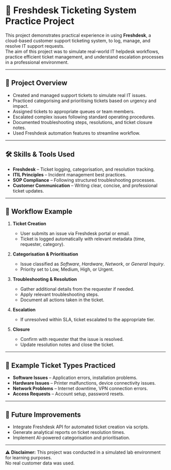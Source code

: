 # 🎫 Freshdesk Ticketing System Practice Project

This project demonstrates practical experience in using **Freshdesk**, a cloud-based customer support ticketing system, to log, manage, and resolve IT support requests.  
The aim of this project was to simulate real-world IT helpdesk workflows, practice efficient ticket management, and understand escalation processes in a professional environment.

---

## 🚀 Project Overview
- Created and managed support tickets to simulate real IT issues.
- Practiced categorising and prioritising tickets based on urgency and impact.
- Assigned tickets to appropriate queues or team members.
- Escalated complex issues following standard operating procedures.
- Documented troubleshooting steps, resolutions, and ticket closure notes.
- Used Freshdesk automation features to streamline workflow.

---

## 🛠 Skills & Tools Used
- **Freshdesk** – Ticket logging, categorisation, and resolution tracking.
- **ITIL Principles** – Incident management best practices.
- **SOP Compliance** – Following structured troubleshooting processes.
- **Customer Communication** – Writing clear, concise, and professional ticket updates.

---

## 📖 Workflow Example
1. **Ticket Creation**
   - User submits an issue via Freshdesk portal or email.
   - Ticket is logged automatically with relevant metadata (time, requester, category).

2. **Categorisation & Prioritisation**
   - Issue classified as *Software*, *Hardware*, *Network*, or *General Inquiry*.
   - Priority set to Low, Medium, High, or Urgent.

3. **Troubleshooting & Resolution**
   - Gather additional details from the requester if needed.
   - Apply relevant troubleshooting steps.
   - Document all actions taken in the ticket.

4. **Escalation**
   - If unresolved within SLA, ticket escalated to the appropriate tier.

5. **Closure**
   - Confirm with requester that the issue is resolved.
   - Update resolution notes and close the ticket.

---

## 🧠 Example Ticket Types Practiced
- **Software Issues** – Application errors, installation problems.
- **Hardware Issues** – Printer malfunctions, device connectivity issues.
- **Network Problems** – Internet downtime, VPN connection errors.
- **Access Requests** – Account setup, password resets.

---

## 📌 Future Improvements
- Integrate Freshdesk API for automated ticket creation via scripts.
- Generate analytical reports on ticket resolution times.
- Implement AI-powered categorisation and prioritisation.

---

⚠ **Disclaimer:** This project was conducted in a simulated lab environment for learning purposes.  
No real customer data was used.
